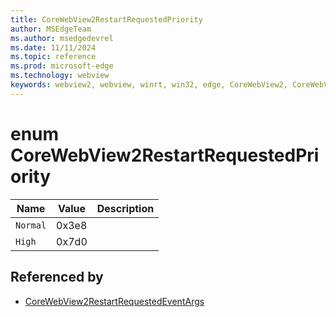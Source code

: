 ```yaml
---
title: CoreWebView2RestartRequestedPriority
author: MSEdgeTeam
ms.author: msedgedevrel
ms.date: 11/11/2024
ms.topic: reference
ms.prod: microsoft-edge
ms.technology: webview
keywords: webview2, webview, winrt, win32, edge, CoreWebView2, CoreWebView2Controller, browser control, edge html, CoreWebView2RestartRequestedPriority
---
```


# enum CoreWebView2RestartRequestedPriority

| Name |  Value | Description |
|--|--|--|
|`Normal` | 0x3e8  |  |
|`High` | 0x7d0  |  |


## Referenced by

- [CoreWebView2RestartRequestedEventArgs](corewebview2restartrequestedeventargs.md)
